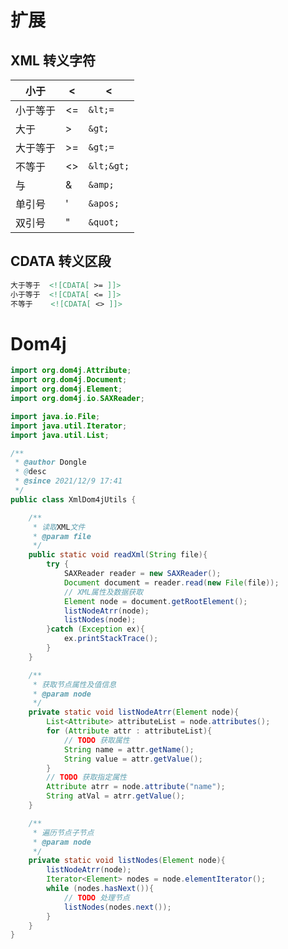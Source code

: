 # 扩展
## XML 转义字符
| 小于     | <    | &lt;       |
| -------- | ---- | ---------- |
| 小于等于 | <=   | `&lt;=`    |
| 大于     | >    | `&gt;`     |
| 大于等于 | >=   | `&gt;=`    |
| 不等于   | <>   | `&lt;&gt;` |
| 与       | &    | `&amp;`    |
| 单引号   | '    | `&apos;`   |
| 双引号   | "    | `&quot;`   |

## CDATA 转义区段

```xml
大于等于  <![CDATA[ >= ]]>
小于等于  <![CDATA[ <= ]]>
不等于    <![CDATA[ <> ]]>
```

# Dom4j
```java
import org.dom4j.Attribute;
import org.dom4j.Document;
import org.dom4j.Element;
import org.dom4j.io.SAXReader;

import java.io.File;
import java.util.Iterator;
import java.util.List;

/**
 * @author Dongle
 * @desc
 * @since 2021/12/9 17:41
 */
public class XmlDom4jUtils {

    /**
     * 读取XML文件
     * @param file
     */
    public static void readXml(String file){
        try {
            SAXReader reader = new SAXReader();
            Document document = reader.read(new File(file));
			// XML属性及数据获取
            Element node = document.getRootElement();
            listNodeAtrr(node);
            listNodes(node);
        }catch (Exception ex){
            ex.printStackTrace();
        }
    }

    /**
     * 获取节点属性及值信息
     * @param node
     */
    private static void listNodeAtrr(Element node){
        List<Attribute> attributeList = node.attributes();
        for (Attribute attr : attributeList){
            // TODO 获取属性
            String name = attr.getName();
            String value = attr.getValue();
        }
        // TODO 获取指定属性
        Attribute atrr = node.attribute("name");
        String atVal = atrr.getValue();
    }

    /**
     * 遍历节点子节点
     * @param node
     */
    private static void listNodes(Element node){
        listNodeAtrr(node);
        Iterator<Element> nodes = node.elementIterator();
        while (nodes.hasNext()){
            // TODO 处理节点
            listNodes(nodes.next());
        }
    }
}
```